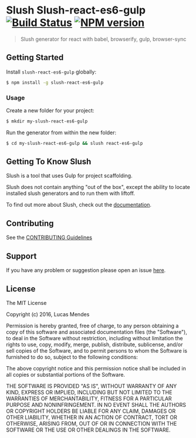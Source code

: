 # Slush Slush-react-es6-gulp [![Build Status](https://secure.travis-ci.org/lucasmm/slush-react-es6-gulp.png?branch=master)](https://travis-ci.org/lucasmm/slush-react-es6-gulp) [![NPM version](https://badge-me.herokuapp.com/api/npm/slush-react-es6-gulp.png)](http://badges.enytc.com/for/npm/slush-react-es6-gulp)

> Slush generator for react with babel, browserify, gulp, browser-sync


## Getting Started

Install `slush-react-es6-gulp` globally:

```bash
$ npm install -g slush-react-es6-gulp
```

### Usage

Create a new folder for your project:

```bash
$ mkdir my-slush-react-es6-gulp
```

Run the generator from within the new folder:

```bash
$ cd my-slush-react-es6-gulp && slush react-es6-gulp
```

## Getting To Know Slush

Slush is a tool that uses Gulp for project scaffolding.

Slush does not contain anything "out of the box", except the ability to locate installed slush generators and to run them with liftoff.

To find out more about Slush, check out the [documentation](https://github.com/slushjs/slush).

## Contributing

See the [CONTRIBUTING Guidelines](https://github.com/lucasmm/slush-react-es6-gulp/blob/master/CONTRIBUTING.md)

## Support
If you have any problem or suggestion please open an issue [here](https://github.com/lucasmm/slush-react-es6-gulp/issues).

## License

The MIT License

Copyright (c) 2016, Lucas Mendes

Permission is hereby granted, free of charge, to any person
obtaining a copy of this software and associated documentation
files (the "Software"), to deal in the Software without
restriction, including without limitation the rights to use,
copy, modify, merge, publish, distribute, sublicense, and/or sell
copies of the Software, and to permit persons to whom the
Software is furnished to do so, subject to the following
conditions:

The above copyright notice and this permission notice shall be
included in all copies or substantial portions of the Software.

THE SOFTWARE IS PROVIDED "AS IS", WITHOUT WARRANTY OF ANY KIND,
EXPRESS OR IMPLIED, INCLUDING BUT NOT LIMITED TO THE WARRANTIES
OF MERCHANTABILITY, FITNESS FOR A PARTICULAR PURPOSE AND
NONINFRINGEMENT. IN NO EVENT SHALL THE AUTHORS OR COPYRIGHT
HOLDERS BE LIABLE FOR ANY CLAIM, DAMAGES OR OTHER LIABILITY,
WHETHER IN AN ACTION OF CONTRACT, TORT OR OTHERWISE, ARISING
FROM, OUT OF OR IN CONNECTION WITH THE SOFTWARE OR THE USE OR
OTHER DEALINGS IN THE SOFTWARE.
